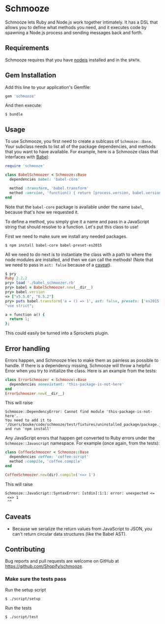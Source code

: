 # Schmooze

Schmooze lets Ruby and Node.js work together intimately. It has a DSL that allows you to define what methods you need, and it executes code by spawning a Node.js process and sending messages back and forth.

## Requirements

Schmooze requires that you have [nodejs](https://nodejs.org/en/) installed and in the `$PATH`.

## Gem Installation

Add this line to your application's Gemfile:

```ruby
gem 'schmooze'
```

And then execute:

    $ bundle

## Usage

To use Schmooze, you first need to create a sublcass of `Schmooze::Base`. Your subclass needs to list all of the package dependencies, and methods that you want to have available. For example, here is a Schmooze class that interfaces with [Babel](https://babeljs.io/):

```ruby
require 'schmooze'

class BabelSchmoozer < Schmooze::Base
  dependencies babel: 'babel-core'

  method :transform, 'babel.transform'
  method :version, 'function() { return [process.version, babel.version]; }'
end
```

Note that the `babel-core` package is available under the name `babel`, because that's how we requested it.

To define a method, you simply give it a name and pass in a JavaScript string that should resolve to a function. Let's put this class to use!

First we need to make sure we install any needed packages.

`$ npm install babel-core babel-preset-es2015`

All we need to do next is to instantiate the class with a path to where the node modules are installed, and then we can call the methods! (Note that we need to pass in `ast: false` because of a [caveat](#caveats)).

```ruby
$ pry
Ruby 2.2.2
pry> load './babel_schmoozer.rb'
pry> babel = BabelSchmoozer.new(__dir__)
pry> babel.version
=> ["v5.5.0", "6.5.2"]
pry> puts babel.transform('a = () => 1', ast: false, presets: ['es2015'])['code']
"use strict";

a = function a() {
  return 1;
};
```

This could easily be turned into a Sprockets plugin.

## Error handling

Errors happen, and Schmooze tries to make them as painless as possible to handle. If there is a dependency missing, Schmooze will throw a helpful Error when you try to initialize the class. Here is an example from the tests:

```ruby
class ErrorSchmoozer < Schmooze::Base
  dependencies nonexistant: 'this-package-is-not-here'
end
ErrorSchmoozer.new(__dir__)
```

This will raise

```
Schmooze::DependencyError: Cannot find module 'this-package-is-not-here'.
You need to add it to '/Users/bouke/code/schmooze/test/fixtures/uninstalled_package/package.json' and run 'npm install'
```

Any JavaScript errors that happen get converted to Ruby errors under the `Schmooze::Javascript` namespace. For example (once again, from the tests):

```ruby
class CoffeeSchmoozer < Schmooze::Base
  dependencies coffee: 'coffee-script'
  method :compile, 'coffee.compile'
end

CoffeeSchmoozer.new(dir).compile('<=> 1')
```

This will raise

```
Schmooze::JavaScript::SyntaxError: [stdin]:1:1: error: unexpected <=
 <=> 1
 ^^
```

## Caveats

* Because we serialize the return values from JavaScript to JSON, you can't return circular data structures (like the Babel AST).

## Contributing

Bug reports and pull requests are welcome on GitHub at https://github.com/Shopify/schmooze.

### Make sure the tests pass

Run the setup script

```
$ ./script/setup
```

Run the tests

```
$ ./script/test
```
